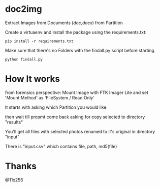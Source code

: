 # doc2img
Extract Images from Documents (*doc*,*docx*) from Partition

Create a virtuaenv and install the package using the requirements.txt:
```
pip install -r requirements.txt
```

Make sure that there's no Folders with the findall.py script before starting.
```
python findall.py
```

# How It works
from forensics perspective: Mount Image with FTK Imager Lite and set 'Mount Method' as 'FileSystem / Read Only'

It starts with asking which Partition you would like

then wait till propmt come back asking for copy selected to directory "results"

You'll get all files with selected photos renamed to it's original in directory "input"

There is "input.csv" which contains file, path, md5(file)

# Thanks
@11x256
